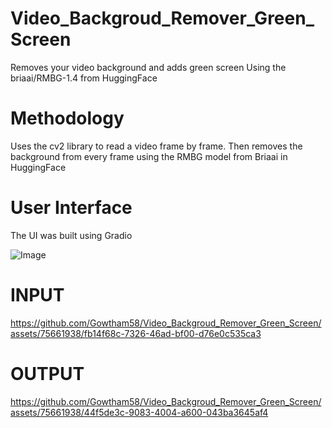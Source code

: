 # Video_Backgroud_Remover_Green_Screen
Removes your video background and adds green screen Using the briaai/RMBG-1.4 from HuggingFace 
# Methodology
Uses the cv2 library to read a video frame by frame. Then removes the background from every frame using the RMBG model from Briaai in HuggingFace

# User Interface
The UI was built using Gradio

![Image](https://github.com/Gowtham58/Video_Backgroud_Remover_Green_Screen/blob/main/asset/demo.png)

# INPUT
https://github.com/Gowtham58/Video_Backgroud_Remover_Green_Screen/assets/75661938/fb14f68c-7326-46ad-bf00-d76e0c535ca3


# OUTPUT
https://github.com/Gowtham58/Video_Backgroud_Remover_Green_Screen/assets/75661938/44f5de3c-9083-4004-a600-043ba3645af4



